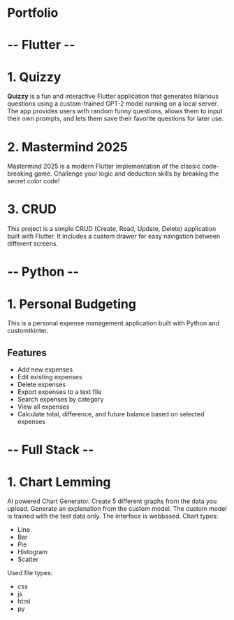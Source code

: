 # Portfolio

# -- Flutter --

# 1. Quizzy
**Quizzy** is a fun and interactive Flutter application that generates hilarious questions using a custom-trained GPT-2 model running on a local server. The app provides users with random funny questions, allows them to input their own prompts, and lets them save their favorite questions for later use.

# 2. Mastermind 2025
Mastermind 2025 is a modern Flutter implementation of the classic code-breaking game. Challenge your logic and deduction skills by breaking the secret color code!

# 3. CRUD
This project is a simple CRUD (Create, Read, Update, Delete) application built with Flutter. It includes a custom drawer for easy navigation between different screens.

# -- Python --

# 1. Personal Budgeting
This is a personal expense management application built with Python and customtkinter.

## Features
- Add new expenses
- Edit existing expenses
- Delete expenses
- Export expenses to a text file
- Search expenses by category
- View all expenses
- Calculate total, difference, and future balance based on selected expenses

# -- Full Stack --
# 1. Chart Lemming
AI powered Chart Generator. Create 5 different graphs from the data you upload. Generate an explenation from the custom model. The custom model is trained with the test data only. The interface is webbased.
Chart types:
  - Line
  - Bar
  - Pie
  - Histogram
  - Scatter

Used file types:
  - css
  - js
  - html
  - py

